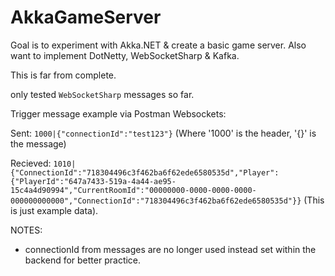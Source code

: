 # AkkaGameServer
Goal is to experiment with Akka.NET & create a basic game server. 
Also want to implement DotNetty, WebSocketSharp & Kafka. 

This is far from complete.

only tested ```WebSocketSharp``` messages so far. 


Trigger message example via Postman Websockets: 

Sent: ```1000|{"connectionId":"test123"}``` (Where '1000' is the header, '{}' is the message)

Recieved: ```1010|{"ConnectionId":"718304496c3f462ba6f62ede6580535d","Player":{"PlayerId":"647a7433-519a-4a44-ae95-15c4a4d90994","CurrentRoomId":"00000000-0000-0000-0000-000000000000","ConnectionId":"718304496c3f462ba6f62ede6580535d"}}```  (This is just example data). 


NOTES: 
* connectionId from messages are no longer used instead set within the backend for better practice.


